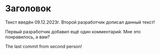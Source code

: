 # Заголовок

Текст введён 09.12.2023г.
Второй разработчик дописал данный текст!

Первый разработчик добавил ещё один комментарий.
Мне это понравилось, а вам?

The last commit from second person!